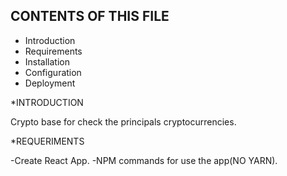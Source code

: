 CONTENTS OF THIS FILE
---------------------

 * Introduction
 * Requirements
 * Installation
 * Configuration
 * Deployment
 
*INTRODUCTION

Crypto base for check the principals cryptocurrencies.

*REQUERIMENTS

-Create React App. -NPM commands for use the app(NO YARN).



